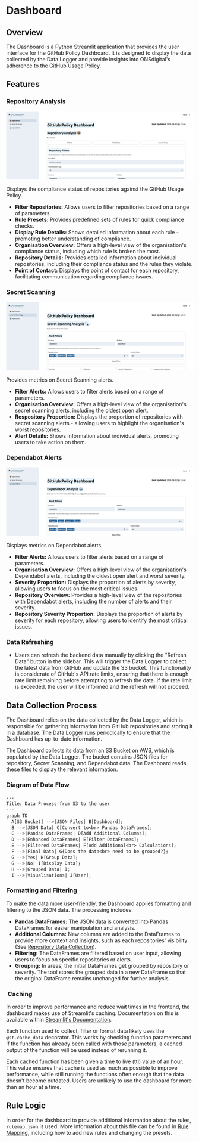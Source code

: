 # Dashboard

## Overview

The Dashboard is a Python Streamlit application that provides the user interface for the GitHub Policy Dashboard. It is designed to display the data collected by the Data Logger and provide insights into ONSdigital's adherence to the GitHub Usage Policy.

## Features

### Repository Analysis

![Repository Analysis Screenshot](../assets/images/repositories_screenshot.png)

Displays the compliance status of repositories against the GitHub Usage Policy.

- **Filter Repositories:** Allows users to filter repositories based on a range of parameters.
- **Rule Presets:** Provides predefined sets of rules for quick compliance checks.
- **Display Rule Details:** Shows detailed information about each rule - promoting better understanding of compliance.
- **Organisation Overview:** Offers a high-level view of the organisation's compliance status, including which rule is broken the most.
- **Repository Details:** Provides detailed information about individual repositories, including their compliance status and the rules they violate.
- **Point of Contact:** Displays the point of contact for each repository, facilitating communication regarding compliance issues.

### Secret Scanning

![Secret Scanning Screenshot](../assets/images/secret_scanning_screenshot.png)

Provides metrics on Secret Scanning alerts.

- **Filter Alerts:** Allows users to filter alerts based on a range of parameters.
- **Organisation Overview:** Offers a high-level view of the organisation's secret scanning alerts, including the oldest open alert.
- **Respository Proportion:** Displays the proportion of repositories with secret scanning alerts - allowing users to highlight the organisation's worst repositories.
- **Alert Details:** Shows information about individual alerts, promoting users to take action on them.

### Dependabot Alerts

![Dependabot Alerts Screenshot](../assets/images/dependabot_screenshot.png)

Displays metrics on Dependabot alerts.

- **Filter Alerts:** Allows users to filter alerts based on a range of parameters.
- **Organisation Overview:** Offers a high-level view of the organisation's Dependabot alerts, including the oldest open alert and worst severity.
- **Severity Proportion:** Displays the proportion of alerts by severity, allowing users to focus on the most critical issues.
- **Repository Overview:** Provides a high-level view of the repositories with Dependabot alerts, including the number of alerts and their severity.
- **Repository Severity Proportion:** Displays the proportion of alerts by severity for each repository, allowing users to identify the most critical issues.

### Data Refreshing

- Users can refresh the backend data manually by clicking the "Refresh Data" button in the sidebar. This will trigger the Data Logger to collect the latest data from GitHub and update the S3 bucket. This functionality is considerate of GitHub's API rate limits, ensuring that there is enough rate limit remaining before attempting to refresh the data. If the rate limit is exceeded, the user will be informed and the refresh will not proceed.

## Data Collection Process

The Dashboard relies on the data collected by the Data Logger, which is responsible for gathering information from GitHub repositories and storing it in a database. The Data Logger runs periodically to ensure that the Dashboard has up-to-date information.

The Dashboard collects its data from an S3 Bucket on AWS, which is populated by the Data Logger. The bucket contains JSON files for repository, Secret Scanning, and Dependabot data. The Dashboard reads these files to display the relevant information.

### Diagram of Data Flow

``` mermaid
---
Title: Data Process from S3 to the user
---
graph TD
  A[S3 Bucket] -->|JSON Files| B[Dashboard];
  B -->|JSON Data| C[Convert to<br> Pandas DataFrames];
  C -->|Pandas DataFrames| D[Add Additional Columns];
  D -->|Enhanced DataFrames| E[Filter DataFrames];
  E -->|Filtered DataFrames| F[Add Additional<br> Calculations];
  F -->|Final Data| G{Does the data<br> need to be grouped?};
  G -->|Yes| H[Group Data];
  G -->|No| I[Display Data];
  H -->|Grouped Data| I;
  I -->|Visualisations| J[User];
```

### Formatting and Filtering

To make the data more user-friendly, the Dashboard applies formatting and filtering to the JSON data. The processing includes:

- **Pandas DataFrames:** The JSON data is converted into Pandas DataFrames for easier manipulation and analysis.
- **Additional Columns:** New columns are added to the DataFrames to provide more context and insights, such as each repositories' visibility (See [Repository Data Collection](./repository_information.md)).
- **Filtering:** The DataFrames are filtered based on user input, allowing users to focus on specific repositories or alerts.
- **Grouping:** In areas, the initial DataFrames get grouped by repository or severity. The tool stores the grouped data in a new DataFrame so that the original DataFrame remains unchanged for further analysis.

###  Caching

In order to improve performance and reduce wait times in the frontend, the dashboard makes use of Streamlit's caching. Documentation on this is available within [Streamlit's Documentation](https://docs.streamlit.io/develop/api-reference/caching-and-state).

Each function used to collect, filter or format data likely uses the `@st.cache_data` decorator. This works by checking function parameters and if the function has already been called with those parameters, a cached output of the function will be used instead of rerunning it.

Each cached function has been given a time to live (ttl) value of an hour. This value ensures that cache is used as much as possible to improve performance, while still running the functions often enough that the data doesn't become outdated. Users are unlikely to use the dashboard for more than an hour at a time.

## Rule Logic

In order for the dashboard to provide additional information about the rules, `rulemap.json` is used. More information about this file can be found in [Rule Mapping](./rulemap.md), including how to add new rules and changing the presets.
